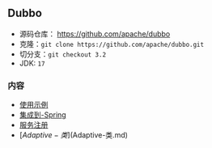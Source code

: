 ## Dubbo
- 源码仓库： https://github.com/apache/dubbo
- 克隆：`git clone https://github.com/apache/dubbo.git`
- 切分支：`git checkout 3.2`
- JDK: `17`

### 内容
- [使用示例](使用示例.md)
- [集成到-Spring](集成到-Spring.md)
- [服务注册](服务注册.md)
- [$Adaptive-类]($Adaptive-类.md)